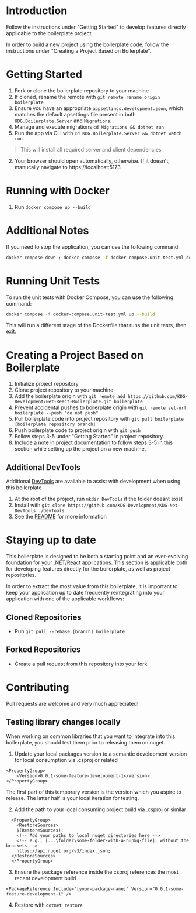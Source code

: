 # Introduction

Follow the instructions under "Getting Started" to develop features directly applicable to the boilerplate project.

In order to build a new project using the boilerplate code, follow the instructions under "Creating a Project Based on Boilerplate".

# Getting Started

1. Fork or clone the boilerplate repository to your machine
2. If cloned, rename the remote with `git remote rename origin boilerplate`
3. Ensure you have an appropriate `appsettings.development.json`, which matches the default apsettings file present in both `KDG.Boilerplate.Server` and `Migrations`.
4. Manage and execute migrations `cd Migrations && dotnet run`
5. Run the app via CLI with `cd KDG.Boilerplate.Server && dotnet watch run`
> This will install all required server and client dependencies

2. Your browser should open automatically, otherwise. If it doesn't, manucally navigate to https://localhost:5173

# Running with Docker

1. Run `docker compose up --build`

# Additional Notes
If you need to stop the application, you can use the following command:

```bash
docker compose down ; docker compose -f docker-compose.unit-test.yml down
```

# Running Unit Tests
To run the unit tests with Docker Compose, you can use the following command:

```bash
docker compose -f docker-compose.unit-test.yml up --build
```

This will run a different stage of the Dockerfile that runs the unit tests, then exit.

# Creating a Project Based on Boilerplate

1. Initialize project repository
2. Clone project repository to your machine
3. Add the boilerplate origin with `git remote add https://github.com/KDG-Development/Net-React-Boilerplate.git boilerplate`
4. Prevent accidental pushes to boilerplate origin with `git remote set-url boilerplate --push "do not push"`
5. Pull boilerplate code into project repository with `git pull boilerplate [boilerplate repository branch]`
6. Push boilerplate code to project origin with `git push`
7. Follow steps 3-5 under "Getting Started" in project repository.
8. Include a note in project documentation to follow steps 3-5 in this section while setting up the project on a new machine.

## Additional DevTools

Additional [DevTools](https://github.com/KDG-Development/KDG-Net-DevTools) are available to assist with development when using this boilerplate

1. At the root of the project, run `mkdir DevTools` if the folder doesnt exist
1. Install with `git clone https://github.com/KDG-Development/KDG-Net-DevTools ./DevTools`
2. See the [README](https://github.com/KDG-Development/KDG-Net-DevTools/blob/main/README.md) for more information


# Staying up to date

This boilerplate is designed to be both a starting point and an ever-evolving foundation for your .NET/React applications. This section is applicable both for developing features directly for the boilerplate, as well as project repositories.

In order to extract the most value from this boilerplate, it is important to keep your application up to date frequently reintegrating into your application with one of the applicable workflows:

## Cloned Repositories
- Run `git pull --rebase [branch] boilerplate`
## Forked Repositories
- Create a pull request from this repository into your fork

# Contributing

Pull requests are welcome and very much appreciated!

## Testing library changes locally

When working on common libraries that you want to integrate into this boilerplate, you should test them prior to releasing them on nuget.

1. Update your local packages version to a semantic development version for local consumption via .csproj or related
```
<PropertyGroup>
    <Version>0.0.1-some-feature-development-1</Version>
</PropertyGroup>
```

The first part of this temporary version is the version which you aspire to release. The latter half is your local iteration for testing.


2. Add the path to your local consuming project build via .csproj or similar
```
  <PropertyGroup>
    <RestoreSources>
    $(RestoreSources);
    <!-- Add your paths to local nuget directories here -->
    <!-- e.g., [...\folder\some-folder-with-a-nupkg-file]; without the brackets -->
    https://api.nuget.org/v3/index.json;
  </RestoreSources>
  </PropertyGroup>
```

3. Ensure the package reference inside the csproj references the most recent development build
```
<PackageReference Include="[your-package-name]" Version="0.0.1-some-feature-development-1" />
```
4. Restore with `dotnet restore`
